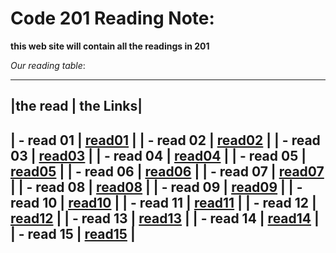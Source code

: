 # Code 201 Reading Note:

**this web site will contain all the readings in 201**

*Our reading table*:

------------------------------
|__the read__ | __the Links__|
-----------------------------
| - read 01    | [read01]()   |
| - read 02    | [read02]()   |
| - read 03    | [read03]()   |
| - read 04    | [read04]()   |
| - read 05    | [read05]()   |
| - read 06    | [read06]()   | 
| - read 07    | [read07]()   |
| - read 08    | [read08]()   |
| - read 09    | [read09]()   |
| - read 10    | [read10]()   |
| - read 11    | [read11]()   |
| - read 12    | [read12]()   |
| - read 13    | [read13]()   |
| - read 14    | [read14]()   |
| - read 15    | [read15]()   |
------------------------------
